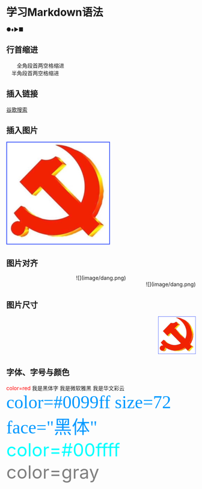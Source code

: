 # 学习Markdown语法
●♦►■
## 行首缩进
&emsp;&emsp;全角段首两空格缩进<br>
&ensp;&ensp;半角段首两空格缩进<br>

## 插入链接
[谷歌搜索](https://www.google.com)

## 插入图片
![imag](image/dang.png)

## 图片对齐
<div align=center>
![](image/dang.png)
</div>

<div align=right>
![](image/dang.png)
</div>

## 图片尺寸
<div align=right>
<img src="image/dang.png" width="100" height="100" />
</div>

## 字体、字号与颜色
<font color=red>color=red</font>
<font face="黑体">我是黑体字</font>
<font face="微软雅黑">我是微软雅黑</font>
<font face="STCAIYUN">我是华文彩云</font>
<font color=#0099ff size=7 face="黑体">color=#0099ff size=72 face="黑体"</font>
<font color=#00ffff size=72>color=#00ffff</font>
<font color=gray size=72>color=gray</font>
